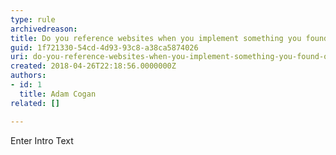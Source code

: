 ```yaml
---
type: rule
archivedreason: 
title: Do you reference websites when you implement something you found on Google?
guid: 1f721330-54cd-4d93-93c8-a38ca5874026
uri: do-you-reference-websites-when-you-implement-something-you-found-on-google
created: 2018-04-26T22:18:56.0000000Z
authors:
- id: 1
  title: Adam Cogan
related: []

---
```



Enter Intro Text
<br><excerpt class='endintro'></excerpt><br>



